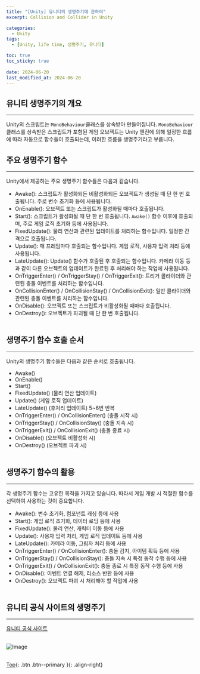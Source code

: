 ```yaml
---
title: "[Unity] 유니티의 생명주기에 관하여"
excerpt: Collision and Collider in Unity

categories:
  - Unity
tags:
  - [Unity, life time, 생명주기, 유니티]

toc: true
toc_sticky: true
 
date: 2024-06-20
last_modified_at: 2024-06-20
---
```


## 유니티 생명주기의 개요
---
Unity의 스크립트는 ```MonoBehaviour```클래스를 상속받아 만들어집니다. ```MonoBehaviour``` 클래스를 상속받은 스크립트가 포함된 게임 오브젝트는 Unity 엔진에 의해 일정한 흐름에 따라 자동으로 함수들이 호출되는데, 이러한 흐름을 생명주기라고 부릅니다.
<br>

## 주요 생명주기 함수
---
Unity에서 제공하는 주요 생명주기 함수들은 다음과 같습니다.
* Awake(): 스크립트가 활성화되든 비활성화되든 오브젝트가 생성될 때 단 한 번 호출됩니다. 주로 변수 초기화 등에 사용됩니다.
* OnEnable(): 오브젝트 또는 스크립트가 활성화될 때마다 호출됩니다.
* Start(): 스크립트가 활성화될 때 단 한 번 호출됩니다. ```Awake()``` 함수 이후에 호출되며, 주로 게임 로직 초기화 등에 사용됩니다.
* FixedUpdate(): 물리 연산과 관련된 업데이트를 처리하는 함수입니다. 일정한 간격으로 호출됩니다.
* Update(): 매 프레임마다 호출되는 함수입니다. 게임 로직, 사용자 입력 처리 등에 사용됩니다.
* LateUpdate(): Update() 함수가 호출된 후 호출되는 함수입니다. 카메라 이동 등과 같이 다른 오브젝트의 업데이트가 완료된 후 처리해야 하는 작업에 사용됩니다.
* OnTriggerEnter() / OnTriggerStay() / OnTriggerExit(): 트리거 콜라이더와 관련된 충돌 이벤트를 처리하는 함수입니다.
* OnCollisionEnter() / OnCollisionStay() / OnCollisionExit(): 일반 콜라이더와 관련된 충돌 이벤트를 처리하는 함수입니다.
* OnDisable(): 오브젝트 또는 스크립트가 비활성화될 때마다 호출됩니다.
* OnDestroy(): 오브젝트가 파괴될 때 단 한 번 호출됩니다.
<br><br>

## 생명주기 함수 호출 순서
---
Unity의 생명주기 함수들은 다음과 같은 순서로 호출됩니다.
* Awake()
* OnEnable()
* Start()
* FixedUpdate() (물리 연산 업데이트)
* Update() (게임 로직 업데이트)
* LateUpdate() (후처리 업데이트)
5~6번 반복
* OnTriggerEnter() / OnCollisionEnter() (충돌 시작 시)
* OnTriggerStay() / OnCollisionStay() (충돌 지속 시)
* OnTriggerExit() / OnCollisionExit() (충돌 종료 시)
* OnDisable() (오브젝트 비활성화 시)
* OnDestroy() (오브젝트 파괴 시)
<br><br>

## 생명주기 함수의 활용
---
각 생명주기 함수는 고유한 목적을 가지고 있습니다. 따라서 게임 개발 시 적절한 함수를 선택하여 사용하는 것이 중요합니다.
* Awake(): 변수 초기화, 컴포넌트 캐싱 등에 사용
* Start(): 게임 로직 초기화, 데이터 로딩 등에 사용
* FixedUpdate(): 물리 연산, 캐릭터 이동 등에 사용
* Update(): 사용자 입력 처리, 게임 로직 업데이트 등에 사용
* LateUpdate(): 카메라 이동, 그림자 처리 등에 사용
* OnTriggerEnter() / OnCollisionEnter(): 충돌 감지, 아이템 획득 등에 사용
* OnTriggerStay() / OnCollisionStay(): 충돌 지속 시 특정 동작 수행 등에 사용
* OnTriggerExit() / OnCollisionExit(): 충돌 종료 시 특정 동작 수행 등에 사용
* OnDisable(): 이벤트 연결 해제, 리소스 반환 등에 사용
* OnDestroy(): 오브젝트 파괴 시 처리해야 할 작업에 사용
<br><br>

## 유니티 공식 사이트의 생명주기
---
[유니티 공식 사이트](https://docs.unity3d.com/kr/2019.4/Manual/ExecutionOrder.html)
<br><br>

![Image](https://github.com/user-attachments/assets/6980bf03-7ba5-4e70-b27b-e29468ffe4cf)
<br><br>

[Top](#){: .btn .btn--primary }{: .align-right}